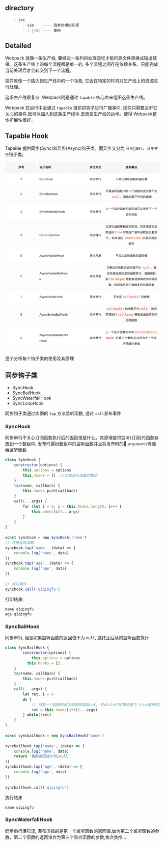 ## directory

```javascript
	- src
		- sim  	 ---- 简单的模拟实现
		- /.js$/ ---- 使用
``` 

## Detailed 

Webpack 就像一条生产线, 要经过一系列的处理流程才能将源文件转换成输出结果。这条生产线上的每个流程都是单一的, 多个流程之间存在依赖关系。只能完成当前处理后才会转交到下一个流程。  

插件就像一个插入到生产线中的一个功能, 它会在特定的时机对生产线上的资源进行处理。 

这条生产线很复杂, Webpack则是通过 `tapable` 核心库来组织这条生产线。 

Webpack 在运行中会通过 `tapable` 提供的钩子进行广播事件, 插件只需要监听它关心的事件,就可以加入到这条生产线中,去改变生产线的运作。使得 Webpack整体扩展性很好。  


## Tapable Hook 

Tapable 提供同步(Sync)和异步(Async)钩子类。而异步又分为 `异步串行`、`异步并行`钩子类。 

![Tapable Hook Class](./common/images/1.png)

逐个分析每个钩子类的使用及其原理 

## 同步钩子类 
 - SyncHook
 - SyncBailHook
 - SyncWaterfallHook
 - SyncLoopHook 

同步钩子类通过实例的 `tap` 方法监听函数, 通过 `call`发布事件  

### SyncHook 
同步串行不关心订阅函数执行后的返回值是什么。其原理是将监听(订阅)的函数存放到一个数组中, 发布时遍历数组中的监听函数并且将发布时的 `arguments`传递给监听函数 

```javascript
class SyncHook {
	constructor(options) {
		this.options = options
		this.hooks = []  //存放监听函数的数组
	}
	tap(name, callback) {
		this.hooks.push(callback)
	}
	call(...args) {
		for (let i = 0; i < this.hooks.length; i++) {
			this.hooks[i](...args)
		}
	}
}

const synchook = new SyncHook('name')
// 注册监听函数
synchook.tap('name', (data) => {
	console.log('name', data)
})
synchook.tap('age', (data) => {
	console.log('age', data)
})

// 发布事件
synchook.call('qiqingfu')
``` 
打印结果: 
```
name qiqingfu
age qiqingfu
``` 

### SyncBailHook 
同步串行, 但是如果监听函数的返回值不为 `null`, 就终止后续的监听函数执行 

```javascript
class SyncBailHook {
		constructor(options) {
			this.options = options
		  this.hooks = []
	}
	tap(name, callback) {
		this.hooks.push(callback)
	}
	call(...args) {
		let ret, i = 0
		do {
			// 将第一个函数的返回结果赋值给ret, 在while中如果结果为 true就继续执行do代码块
			ret = this.hooks[i++](...args)
		} while(!ret)
	}
}

const syncbailhook = new SyncBailHook('name')

syncbailhook.tap('name', (data) => {
	console.log('name', data)
	return '我的返回值不为null'
})
syncbailhook.tap('age', (data) => {
	console.log('age', data)
})

syncbailhook.call('qiqingfu')
``` 
执行结果
```
name qiqingfu
``` 

### SyncWaterfallHook 
同步串行瀑布流, 瀑布流指的是第一个监听函数的返回值,做为第二个监听函数的参数。第二个函数的返回值作为第三个监听函数的参数,依次类推... 

```javascript

```




